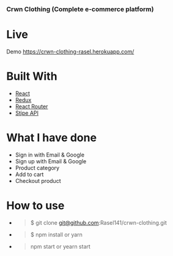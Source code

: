 
### Crwn Clothing (Complete e-commerce platform)

# Live
Demo https://crwn-clothing-rasel.herokuapp.com/
# Built With

* [React](https://reactjs.org/)
* [Redux](https://redux.js.org/) 
* [React Router](https://reacttraining.com/react-router/) 
* [Stipe API](https://stripe.com/docs) 
 
# What I have done

* Sign in with Email & Google
* Sign up with Email & Google
* Product category
* Add to cart
* Checkout product

# How to use
* >$ git clone git@github.com:Rasel141/crwn-clothing.git

* > $ npm install or yarn

* > npm start or yearn start


